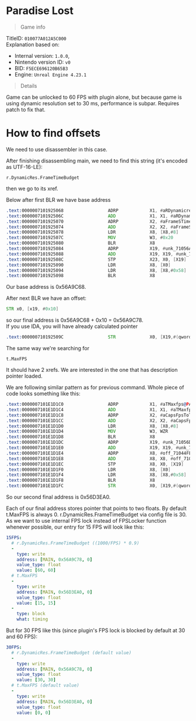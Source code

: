 # Paradise Lost

> Game info

TitleID: `010077A012A5C000`<br>
Explanation based on:
- Internal version: `1.0.0`, 
- Nintendo version ID: `v0`
- BID: `F5ECE696120B65B3`
- Engine: `Unreal Engine 4.23.1`

> Details

Game can be unlocked to 60 FPS with plugin alone, but because game is using dynamic resolution set to 30 ms, performance is subpar. Requires patch to fix that.

# How to find offsets

We need to use disassembler in this case.

After finishing disassembling main, we need to find this string (it's encoded as UTF-16-LE):
```
r.DynamicRes.FrameTimeBudget
```

then we go to its xref.

Below after first BLR we have base address
```asm
.text:0000007101925068                 ADRP            X1, #aRDynamicresFra@PAGE ; "r.DynamicRes.FrameTimeBudget"
.text:000000710192506C                 ADD             X1, X1, #aRDynamicresFra@PAGEOFF ; "r.DynamicRes.FrameTimeBudget"
.text:0000007101925070                 ADRP            X2, #aFrameSTimeBudg@PAGE ; "Frame's time budget in milliseconds."
.text:0000007101925074                 ADD             X2, X2, #aFrameSTimeBudg@PAGEOFF ; "Frame's time budget in milliseconds."
.text:0000007101925078                 LDR             X8, [X8,#8]
.text:000000710192507C                 MOV             W3, #0x20
.text:0000007101925080                 BLR             X8
.text:0000007101925084                 ADRP            X19, #unk_71056A9C68@PAGE
.text:0000007101925088                 ADD             X19, X19, #unk_71056A9C68@PAGEOFF
.text:000000710192508C                 STP             X23, X0, [X19]
.text:0000007101925090                 LDR             X8, [X0]
.text:0000007101925094                 LDR             X8, [X8,#0x58]
.text:0000007101925098                 BLR             X8
```

Our base address is 0x56A9C68.

After next BLR we have an offset:
```asm
STR x0, [x19, #0x10]
```
so our final address is 0x56A9C68 + 0x10 = 0x56A9C78.<br>
If you use IDA, you will have already calculated pointer
```asm
.text:000000710192509C                 STR             X0, [X19,#(qword_71056A9C78 - 0x71056A9C68)]
```

The same way we're searching for 
```
t.MaxFPS
```
It should have 2 xrefs. We are interested in the one that has description pointer loaded.

We are following similar pattern as for previous command. Whole piece of code looks something like this:
```asm
.text:0000007101E1D1C0                 ADRP            X1, #aTMaxfps@PAGE ; "t.MaxFPS"
.text:0000007101E1D1C4                 ADD             X1, X1, #aTMaxfps@PAGEOFF ; "t.MaxFPS"
.text:0000007101E1D1C8                 ADRP            X2, #aCapsFpsToTheGi@PAGE ; "Caps FPS to the given value.  Set to <="...
.text:0000007101E1D1CC                 ADD             X2, X2, #aCapsFpsToTheGi@PAGEOFF ; "Caps FPS to the given value.  Set to <="...
.text:0000007101E1D1D0                 LDR             X8, [X8,#8]
.text:0000007101E1D1D4                 MOV             W3, WZR
.text:0000007101E1D1D8                 BLR             X8
.text:0000007101E1D1DC                 ADRP            X19, #unk_71056D3E90@PAGE
.text:0000007101E1D1E0                 ADD             X19, X19, #unk_71056D3E90@PAGEOFF
.text:0000007101E1D1E4                 ADRP            X8, #off_71044FE1B0@PAGE
.text:0000007101E1D1E8                 ADD             X8, X8, #off_71044FE1B0@PAGEOFF
.text:0000007101E1D1EC                 STP             X8, X0, [X19]
.text:0000007101E1D1F0                 LDR             X8, [X0]
.text:0000007101E1D1F4                 LDR             X8, [X8,#0x58]
.text:0000007101E1D1F8                 BLR             X8
.text:0000007101E1D1FC                 STR             X0, [X19,#(qword_71056D3EA0 - 0x71056D3E90)]
```
So our second final address is 0x56D3EA0.

Each of our final address stores pointer that points to two floats. By default t.MaxFPS is always 0. r.DynamicRes.FrameTimeBudget via config file is 30.<br>
As we want to use internal FPS lock instead of FPSLocker function whenever possible, our entry for 15 FPS will look like this:
```yaml
15FPS:
  # r.DynamicRes.FrameTimeBudget ((1000/FPS) * 0.9)
  -
    type: write
    address: [MAIN, 0x56A9C78, 0]
    value_type: float
    value: [60, 60]
  # t.MaxFPS
  -
    type: write
    address: [MAIN, 0x56D3EA0, 0]
    value_type: float
    value: [15, 15]
  -
    type: block
    what: timing

```
But for 30 FPS like this (since plugin's FPS lock is blocked by default at 30 and 60 FPS):
```yaml
30FPS:
  # r.DynamicRes.FrameTimeBudget (default value)
  -
    type: write
    address: [MAIN, 0x56A9C78, 0]
    value_type: float
    value: [30, 30]
  # t.MaxFPS (default value)
  -
    type: write
    address: [MAIN, 0x56D3EA0, 0]
    value_type: float
    value: [0, 0]

```

